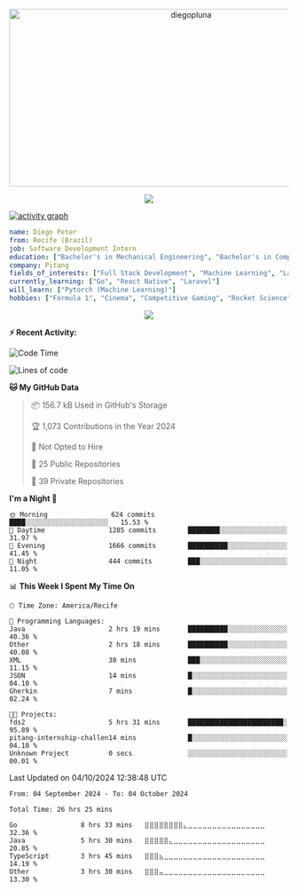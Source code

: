 <p align="center">
  <img src="https://socialify.git.ci/diegopluna/diegopluna/image?font=Inter&forks=1&issues=1&language=1&name=1&owner=1&pattern=Brick%20Wall&pulls=1&stargazers=1&theme=Dark" alt="diegopluna" width="640" height="320" />
</p>

<p align="center">
  <img src="https://github-profile-trophy.vercel.app/?username=diegopluna&theme=tokyonight&column=-1"/>
</p>

[![activity graph](https://github-readme-activity-graph.vercel.app/graph?username=diegopluna&theme=github-dark-dimmed&custom_title=diegopluna%20Activity%20Graph&hide_border=true)](https://github.com/ashutosh00710/github-readme-activity-graph)

```yaml
name: Diego Peter
from: Recife (Brazil)
job: Software Development Intern
education: ["Bachelor's in Mechanical Engineering", "Bachelor's in Computer Science"]
company: Pitang
fields_of_interests: ["Full Stack Development", "Machine Learning", "Large Language Models", "Computer Vision"]
currently_learning: ["Go", "React Native", "Laravel"]
will_learn: ["Pytorch (Machine Learning)"]
hobbies: ["Formula 1", "Cinema", "Competitive Gaming", "Rocket Science"]
```
<p align="center">
  <img src="https://music-profile.rayriffy.com/theme/dark.svg?uid=001361.7bf259d2dfb9456ca71b61612518bc5f.0128" />
</p>

**:zap: Recent Activity:**

<!--START_SECTION:activity-->
<!--END_SECTION:activity-->

<!--START_SECTION:waka-->
![Code Time](http://img.shields.io/badge/Code%20Time-26%20hrs%2025%20mins-blue)

![Lines of code](https://img.shields.io/badge/From%20Hello%20World%20I%27ve%20Written-3.6%20million%20lines%20of%20code-blue)

**🐱 My GitHub Data** 

> 📦 156.7 kB Used in GitHub's Storage 
 > 
> 🏆 1,073 Contributions in the Year 2024
 > 
> 🚫 Not Opted to Hire
 > 
> 📜 25 Public Repositories 
 > 
> 🔑 39 Private Repositories 
 > 
**I'm a Night 🦉** 

```text
🌞 Morning                624 commits         ████░░░░░░░░░░░░░░░░░░░░░   15.53 % 
🌆 Daytime                1285 commits        ████████░░░░░░░░░░░░░░░░░   31.97 % 
🌃 Evening                1666 commits        ██████████░░░░░░░░░░░░░░░   41.45 % 
🌙 Night                  444 commits         ███░░░░░░░░░░░░░░░░░░░░░░   11.05 % 
```


📊 **This Week I Spent My Time On** 

```text
🕑︎ Time Zone: America/Recife

💬 Programming Languages: 
Java                     2 hrs 19 mins       ██████████░░░░░░░░░░░░░░░   40.36 % 
Other                    2 hrs 18 mins       ██████████░░░░░░░░░░░░░░░   40.08 % 
XML                      38 mins             ███░░░░░░░░░░░░░░░░░░░░░░   11.15 % 
JSON                     14 mins             █░░░░░░░░░░░░░░░░░░░░░░░░   04.10 % 
Gherkin                  7 mins              █░░░░░░░░░░░░░░░░░░░░░░░░   02.24 % 

🐱‍💻 Projects: 
fds2                     5 hrs 31 mins       ████████████████████████░   95.89 % 
pitang-internship-challen14 mins             █░░░░░░░░░░░░░░░░░░░░░░░░   04.10 % 
Unknown Project          0 secs              ░░░░░░░░░░░░░░░░░░░░░░░░░   00.01 % 
```


 Last Updated on 04/10/2024 12:38:48 UTC
<!--END_SECTION:waka-->

<!--START_SECTION:waka-simple-->

```text
From: 04 September 2024 - To: 04 October 2024

Total Time: 26 hrs 25 mins

Go                8 hrs 33 mins   ⣿⣿⣿⣿⣿⣿⣿⣿⣄⣀⣀⣀⣀⣀⣀⣀⣀⣀⣀⣀⣀⣀⣀⣀⣀   32.36 %
Java              5 hrs 30 mins   ⣿⣿⣿⣿⣿⣄⣀⣀⣀⣀⣀⣀⣀⣀⣀⣀⣀⣀⣀⣀⣀⣀⣀⣀⣀   20.85 %
TypeScript        3 hrs 45 mins   ⣿⣿⣿⣦⣀⣀⣀⣀⣀⣀⣀⣀⣀⣀⣀⣀⣀⣀⣀⣀⣀⣀⣀⣀⣀   14.19 %
Other             3 hrs 30 mins   ⣿⣿⣿⣤⣀⣀⣀⣀⣀⣀⣀⣀⣀⣀⣀⣀⣀⣀⣀⣀⣀⣀⣀⣀⣀   13.30 %
```

<!--END_SECTION:waka-simple-->
